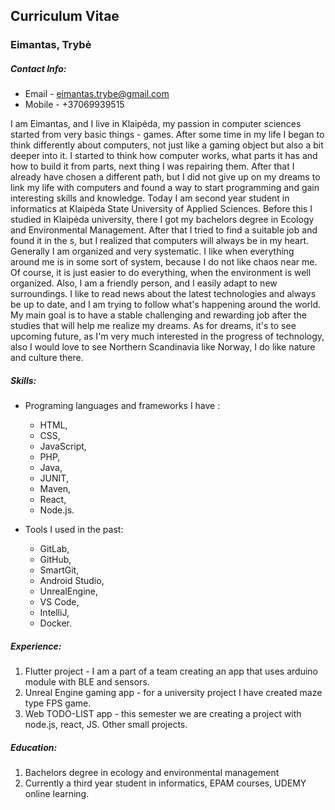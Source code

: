 ## Curriculum Vitae

### Eimantas, Trybė

##### Contact Info:

* Email - eimantas.trybe@gmail.com
* Mobile - +37069939515

I am Eimantas, and I live in Klaipėda, my passion in computer sciences
started from very basic things - games. After some time in my life I
began to think differently about computers, not just like a gaming object
but also a bit deeper into it. I started to think how computer works,
what parts it has and how to build it from parts, next thing I was
repairing them. After that I already have chosen a different path,
but I did not give up on my dreams to link my life with computers and
found a way to start programming and gain interesting skills and knowledge.
Today I am second year student in informatics at Klaipėda State University
of Applied Sciences. Before this I studied in Klaipėda university, there
I got my bachelors degree in Ecology and Environmental Management. After
that I tried to find a suitable job and found it in the s, but I
realized that computers will always be in my heart. Generally I am
organized and very systematic. I like when everything around me is in
some sort of system, because I do not like chaos near me. Of course, it
is just easier to do everything, when the environment is well organized.
Also, I am a friendly person, and I easily adapt to new surroundings.
I like to read news about the latest technologies and always be up to
date, and I am trying to follow what's happening around the world. My
main goal is to have a stable challenging and rewarding job after the
studies that will help me realize my dreams. As for dreams, it's to see
upcoming future, as I'm very much interested in the progress of technology,
also I would love to see Northern Scandinavia like Norway, I do like
nature and culture there.

##### Skills:

* Programing languages and frameworks I have :
    * HTML,
    * CSS,
    * JavaScript,
    * PHP,
    * Java,
    * JUNIT,
    * Maven,
    * React,
    * Node.js.

* Tools I used in the past:
    * GitLab,
    * GitHub,
    * SmartGit,
    * Android Studio,
    * UnrealEngine,
    * VS Code,
    * IntelliJ,
    * Docker.

##### Experience:

1. Flutter project - I am a part of a team creating an app that uses arduino module with BLE and sensors.
2. Unreal Engine gaming app - for a university project I have created maze type FPS game.
3. Web TODO-LIST app - this semester we are creating a project with node.js, react, JS. Other small projects.

##### Education:

1. Bachelors degree in ecology and environmental management
2. Currently a third year student in informatics, EPAM courses, UDEMY online learning.
